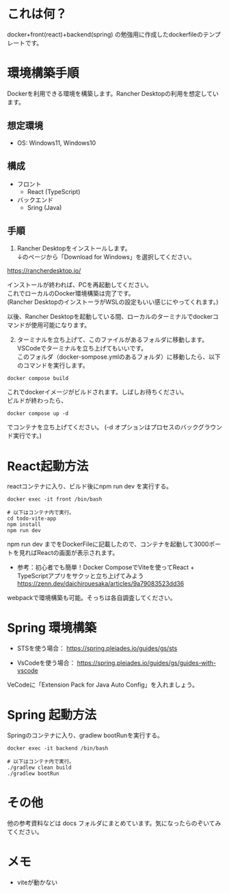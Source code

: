 # これは何？

docker+front(react)+backend(spring) の勉強用に作成したdockerfileのテンプレートです。

# 環境構築手順

Dockerを利用できる環境を構築します。Rancher Desktopの利用を想定しています。

## 想定環境
- OS: Windows11, Windows10

## 構成
- フロント
    - React (TypeScript)
- バックエンド
    - Sring (Java)

## 手順

1. Rancher Desktopをインストールします。  
↓のページから「Download for Windows」を選択してください。

https://rancherdesktop.io/


インストールが終われば、PCを再起動してください。  
これでローカルのDocker環境構築は完了です。  
(Rancher DesktopのインストーラがWSLの設定もいい感じにやってくれます。)

以後、Rancher Desktopを起動している間、ローカルのターミナルでdockerコマンドが使用可能になります。

2. ターミナルを立ち上げて、このファイルがあるフォルダに移動します。  
VSCodeでターミナルを立ち上げてもいいです。  
このフォルダ（docker-sompose.ymlのあるフォルダ）に移動したら、以下のコマンドを実行します。
```
docker compose build
```
これでdockerイメージがビルドされます。しばしお待ちください。  
ビルドが終わったら、
```
docker compose up -d
```
でコンテナを立ち上げてください。 (-d オプションはプロセスのバックグラウンド実行です。)





# React起動方法
reactコンテナに入り、ビルド後にnpm run dev を実行する。

```
docker exec -it front /bin/bash

# 以下はコンテナ内で実行。
cd todo-vite-app
npm install
npm run dev
```

npm run dev までをDockerFileに記載したので、コンテナを起動して3000ポートを見ればReactの画面が表示されます。

- 参考：初心者でも簡単！Docker ComposeでViteを使ってReact + TypeScriptアプリをサクッと立ち上げてみよう
https://zenn.dev/daichirouesaka/articles/9a79083523dd36

webpackで環境構築も可能。そっちは各自調査してください。  

# Spring 環境構築

- STSを使う場合：
https://spring.pleiades.io/guides/gs/sts

- VsCodeを使う場合：
https://spring.pleiades.io/guides/gs/guides-with-vscode

VeCodeに「Extension Pack for Java Auto Config」を入れましょう。


# Spring 起動方法
Springのコンテナに入り、gradlew bootRunを実行する。
```
docker exec -it backend /bin/bash

# 以下はコンテナ内で実行。
./gradlew clean build
./gradlew bootRun
```

# その他
他の参考資料などは docs フォルダにまとめています。気になったらのぞいてみてください。

# メモ

- viteが動かない
